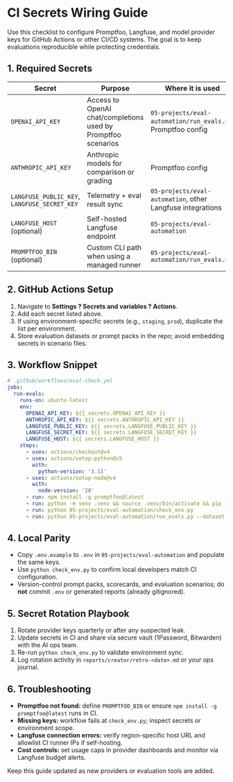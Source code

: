 # CI Secrets Wiring Guide

Use this checklist to configure Promptfoo, Langfuse, and model provider keys for GitHub Actions or other CI/CD systems. The goal is to keep evaluations reproducible while protecting credentials.

## 1. Required Secrets
| Secret | Purpose | Where it is used |
| --- | --- | --- |
| `OPENAI_API_KEY` | Access to OpenAI chat/completions used by Promptfoo scenarios | `05-projects/eval-automation/run_evals.py`, Promptfoo config |
| `ANTHROPIC_API_KEY` | Anthropic models for comparison or grading | Promptfoo config |
| `LANGFUSE_PUBLIC_KEY`, `LANGFUSE_SECRET_KEY` | Telemetry + eval result sync | `05-projects/eval-automation`, other Langfuse integrations |
| `LANGFUSE_HOST` (optional) | Self-hosted Langfuse endpoint | `05-projects/eval-automation` |
| `PROMPTFOO_BIN` (optional) | Custom CLI path when using a managed runner | `05-projects/eval-automation/run_evals.py` |

## 2. GitHub Actions Setup
1. Navigate to **Settings ? Secrets and variables ? Actions**.
2. Add each secret listed above.
3. If using environment-specific secrets (e.g., `staging`, `prod`), duplicate the list per environment.
4. Store evaluation datasets or prompt packs in the repo; avoid embedding secrets in scenario files.

## 3. Workflow Snippet
```yaml
# .github/workflows/eval-check.yml
jobs:
  run-evals:
    runs-on: ubuntu-latest
    env:
      OPENAI_API_KEY: ${{ secrets.OPENAI_API_KEY }}
      ANTHROPIC_API_KEY: ${{ secrets.ANTHROPIC_API_KEY }}
      LANGFUSE_PUBLIC_KEY: ${{ secrets.LANGFUSE_PUBLIC_KEY }}
      LANGFUSE_SECRET_KEY: ${{ secrets.LANGFUSE_SECRET_KEY }}
      LANGFUSE_HOST: ${{ secrets.LANGFUSE_HOST }}
    steps:
      - uses: actions/checkout@v4
      - uses: actions/setup-python@v5
        with:
          python-version: '3.11'
      - uses: actions/setup-node@v4
        with:
          node-version: '20'
      - run: npm install -g promptfoo@latest
      - run: python -m venv .venv && source .venv/bin/activate && pip install -r 05-projects/eval-automation/requirements.txt
      - run: python 05-projects/eval-automation/check_env.py
      - run: python 05-projects/eval-automation/run_evals.py --dataset 05-projects/eval-automation/scenarios.csv
```

## 4. Local Parity
- Copy `.env.example` to `.env` in `05-projects/eval-automation` and populate the same keys.
- Use `python check_env.py` to confirm local developers match CI configuration.
- Version-control prompt packs, scorecards, and evaluation scenarios; do **not** commit `.env` or generated reports (already gitignored).

## 5. Secret Rotation Playbook
1. Rotate provider keys quarterly or after any suspected leak.
2. Update secrets in CI and share via secure vault (1Password, Bitwarden) with the AI ops team.
3. Re-run `python check_env.py` to validate environment sync.
4. Log rotation activity in `reports/creator/retro-<date>.md` or your ops journal.

## 6. Troubleshooting
- **Promptfoo not found:** define `PROMPTFOO_BIN` or ensure `npm install -g promptfoo@latest` runs in CI.
- **Missing keys:** workflow fails at `check_env.py`; inspect secrets or environment scope.
- **Langfuse connection errors:** verify region-specific host URL and allowlist CI runner IPs if self-hosting.
- **Cost controls:** set usage caps in provider dashboards and monitor via Langfuse budget alerts.

Keep this guide updated as new providers or evaluation tools are added.